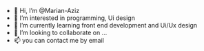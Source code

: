 - 👋 Hi, I’m @Marian-Aziz
- 👀 I’m interested in programming, Ui design
- 🌱 I’m currently learning front end development and Ui/Ux design
- 💞️ I’m looking to collaborate on ...
- 📫 you can contact me by email 

<!---
Marian-Aziz/Marian-Aziz is a ✨ special ✨ repository because its `README.md` (this file) appears on your GitHub profile.
You can click the Preview link to take a look at your changes.
--->
